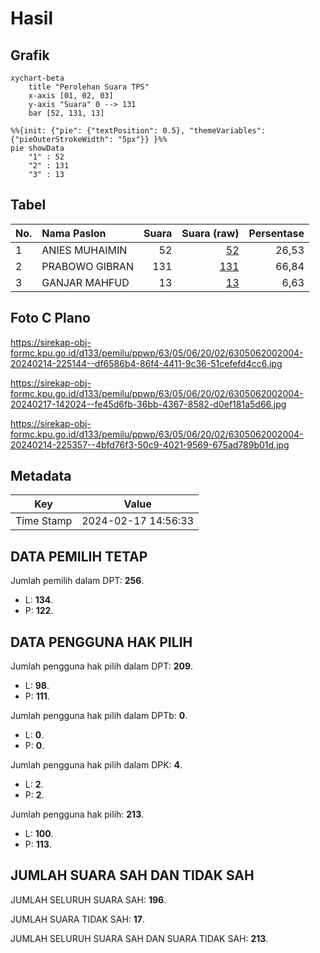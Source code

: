 # Hasil

## Grafik

```mermaid
xychart-beta
    title "Perolehan Suara TPS"
    x-axis [01, 02, 03]
    y-axis "Suara" 0 --> 131
    bar [52, 131, 13]
```

```mermaid
%%{init: {"pie": {"textPosition": 0.5}, "themeVariables": {"pieOuterStrokeWidth": "5px"}} }%%
pie showData
    "1" : 52
    "2" : 131
    "3" : 13
```

## Tabel

| No. | Nama Paslon    | Suara | Suara (raw) | Persentase |
|:--- |:-------------- | -----:| -----------:| ----------:|
| 1   | ANIES MUHAIMIN | 52    | [52][p-1]   | 26,53      |
| 2   | PRABOWO GIBRAN | 131   | [131][p-2]  | 66,84      |
| 3   | GANJAR MAHFUD  | 13    | [13][p-3]   | 6,63       |


[p-1]: https://github.com/gigit-pemilu/pemilu-2024/blob/main/pilpres/hitung-suara/sub/63-kalimantan-selatan/sub/05-tapin/sub/06-candi-laras-utara/sub/2002-sungai-salai/sub/004-tps/sub/paslon-1.txt
[p-2]: https://github.com/gigit-pemilu/pemilu-2024/blob/main/pilpres/hitung-suara/sub/63-kalimantan-selatan/sub/05-tapin/sub/06-candi-laras-utara/sub/2002-sungai-salai/sub/004-tps/sub/paslon-2.txt
[p-3]: https://github.com/gigit-pemilu/pemilu-2024/blob/main/pilpres/hitung-suara/sub/63-kalimantan-selatan/sub/05-tapin/sub/06-candi-laras-utara/sub/2002-sungai-salai/sub/004-tps/sub/paslon-3.txt

## Foto C Plano

https://sirekap-obj-formc.kpu.go.id/d133/pemilu/ppwp/63/05/06/20/02/6305062002004-20240214-225144--df6586b4-86f4-4411-9c36-51cefefd4cc6.jpg

https://sirekap-obj-formc.kpu.go.id/d133/pemilu/ppwp/63/05/06/20/02/6305062002004-20240217-142024--fe45d6fb-36bb-4367-8582-d0ef181a5d66.jpg

https://sirekap-obj-formc.kpu.go.id/d133/pemilu/ppwp/63/05/06/20/02/6305062002004-20240214-225357--4bfd76f3-50c9-4021-9569-675ad789b01d.jpg


## Metadata

| Key        | Value               |
| ---------- | ------------------- |
| Time Stamp | 2024-02-17 14:56:33 |


## DATA PEMILIH TETAP

Jumlah pemilih dalam DPT: **256**.
 * L: **134**.
 * P: **122**.

## DATA PENGGUNA HAK PILIH

Jumlah pengguna hak pilih dalam DPT: **209**.
 * L: **98**.
 * P: **111**.

Jumlah pengguna hak pilih dalam DPTb: **0**.
 * L: **0**.
 * P: **0**.

Jumlah pengguna hak pilih dalam DPK: **4**.
 * L: **2**.
 * P: **2**.

Jumlah pengguna hak pilih: **213**.
 * L: **100**.
 * P: **113**.

## JUMLAH SUARA SAH DAN TIDAK SAH

JUMLAH SELURUH SUARA SAH: **196**.

JUMLAH SUARA TIDAK SAH: **17**.

JUMLAH SELURUH SUARA SAH DAN SUARA TIDAK SAH: **213**.


